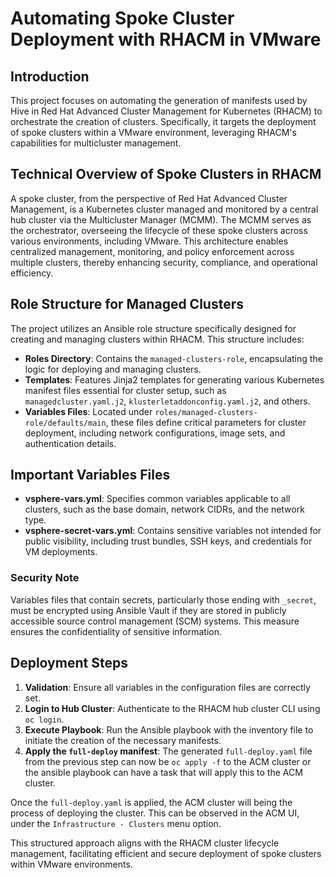 # Automating Spoke Cluster Deployment with RHACM in VMware

## Introduction

This project focuses on automating the generation of manifests used by Hive in Red Hat Advanced Cluster Management for Kubernetes (RHACM) to orchestrate the creation of clusters. Specifically, it targets the deployment of spoke clusters within a VMware environment, leveraging RHACM's capabilities for multicluster management.

## Technical Overview of Spoke Clusters in RHACM

A spoke cluster, from the perspective of Red Hat Advanced Cluster Management, is a Kubernetes cluster managed and monitored by a central hub cluster via the Multicluster Manager (MCMM). The MCMM serves as the orchestrator, overseeing the lifecycle of these spoke clusters across various environments, including VMware. This architecture enables centralized management, monitoring, and policy enforcement across multiple clusters, thereby enhancing security, compliance, and operational efficiency.

## Role Structure for Managed Clusters

The project utilizes an Ansible role structure specifically designed for creating and managing clusters within RHACM. This structure includes:

- **Roles Directory**: Contains the `managed-clusters-role`, encapsulating the logic for deploying and managing clusters.
- **Templates**: Features Jinja2 templates for generating various Kubernetes manifest files essential for cluster setup, such as `managedcluster.yaml.j2`, `klusterletaddonconfig.yaml.j2`, and others.
- **Variables Files**: Located under `roles/managed-clusters-role/defaults/main`, these files define critical parameters for cluster deployment, including network configurations, image sets, and authentication details.

## Important Variables Files

- **vsphere-vars.yml**: Specifies common variables applicable to all clusters, such as the base domain, network CIDRs, and the network type.
- **vsphere-secret-vars.yml**: Contains sensitive variables not intended for public visibility, including trust bundles, SSH keys, and credentials for VM deployments.

### Security Note

Variables files that contain secrets, particularly those ending with `_secret`, must be encrypted using Ansible Vault if they are stored in publicly accessible source control management (SCM) systems. This measure ensures the confidentiality of sensitive information.

## Deployment Steps

1. **Validation**: Ensure all variables in the configuration files are correctly set.
2. **Login to Hub Cluster**: Authenticate to the RHACM hub cluster CLI using `oc login`.
3. **Execute Playbook**: Run the Ansible playbook with the inventory file to initiate the creation of the necessary manifests.
4. **Apply the `full-deploy` manifest**:  The generated `full-deploy.yaml` file from the previous step can now be `oc apply -f` to the ACM cluster or the ansible playbook can have a task that will apply this to the ACM cluster. 

Once the `full-deploy.yaml` is applied, the ACM cluster will being the process of deploying the cluster.  This can be observed in the ACM UI, under the `Infrastructure - Clusters` menu option.  

This structured approach aligns with the RHACM cluster lifecycle management, facilitating efficient and secure deployment of spoke clusters within VMware environments.


